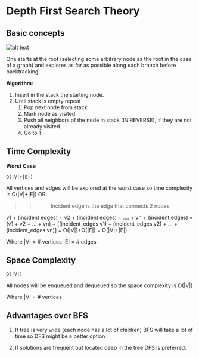 # Depth First Search Theory

## Basic concepts

![alt text](https://upload.wikimedia.org/wikipedia/commons/thumb/1/1f/Depth-first-tree.svg/320px-Depth-first-tree.svg.png "DFS")

One starts at the root (selecting some arbitrary node as the root in the case of a graph) 
and explores as far as possible along each branch before backtracking.

**Algorithm**:
1) Insert in the stack the starting node.
2) Until stack is empty repeat
    1) Pop next node from stack
    2) Mark node as visited 
    3) Push all neighbors of the node in stack (IN REVERSE), if they are not already visited.
    4) Go to 1 
    
## Time Complexity

**Worst Case**

`O(|V|+|E|)`

All vertices and edges will be explored at the worst case so time complexity is O(|V|+|E|)
OR:

>>> Incident edge is the edge that connects 2 nodes

v1 + (incident edges) + v2 + (incident edges) + .... + vn + (incident edges) = 
(v1 + v2 + ... + vn) + [(incident_edges v1) + (incident_edges v2) + ... + (incident_edges vn)] =
O(|V|)+O(|E|) = O(|V|+|E|)

Where 
|V| = # vertices
|E| = # edges


## Space Complexity

`O(|V|)` 

All nodes will be enqueued and dequeued so the space complexity is O(|V|)

Where 
|V| = # vertices

##  Advantages over BFS

1) If tree is very wide (each node has a lot of children) BFS will take a lot of time so DFS 
might be a better option

2) If solutions are frequent but located deep in the tree DFS is preferred.





